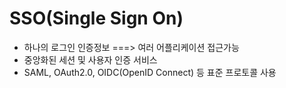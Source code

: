 # SSO(Single Sign On)

- 하나의 로그인 인증정보 ===> 여러 어플리케이션 접근가능
- 중앙화된 세션 및 사용자 인증 서비스
- SAML, OAuth2.0, OIDC(OpenID Connect) 등 표준 프로토콜 사용

